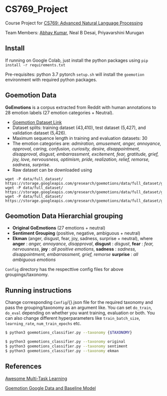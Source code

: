# CS769_Project
Course Project for [CS769: Advanced Natural Language Processing](https://junjiehu.github.io/cs769-spring22/)

Team Members: [Abhay Kumar](https://abhayk1201.github.io/), Neal B Desai, Priyavarshini Murugan

## Install
If running on Google Colab, just install the python packages using
`pip install -r requirements.txt`

Pre-requisites: 
python 3.7
pytorch
`setup.sh` will install the `goemotion` environment with required python packages.



## Goemotion Data
**GoEmotions** is a corpus extracted from Reddit with human annotations to 28 emotion labels (27 emotion categories + Neutral). 
* [Goemotion Dataset Link](https://github.com/google-research/google-research/tree/master/goemotions/data)
* Dataset splits: training dataset (43,410), test dataset (5,427), and validation dataset (5,426).
* Maximum sequence length in training and evaluation datasets: 30
* The emotion categories are: _admiration, amusement, anger, annoyance, approval,
caring, confusion, curiosity, desire, disappointment, disapproval, disgust,
embarrassment, excitement, fear, gratitude, grief, joy, love, nervousness,
optimism, pride, realization, relief, remorse, sadness, surprise_.
* Raw dataset can be downloaded using
```
wget -P data/full_dataset/ https://storage.googleapis.com/gresearch/goemotions/data/full_dataset/goemotions_1.csv
wget -P data/full_dataset/ https://storage.googleapis.com/gresearch/goemotions/data/full_dataset/goemotions_2.csv
wget -P data/full_dataset/ https://storage.googleapis.com/gresearch/goemotions/data/full_dataset/goemotions_3.csv
```

## Geomotion Data Hierarchial grouping
 * **Original GoEmotions** (27 emotions + neutral)
 * **Sentiment Grouping** (positive, negative, ambiguous + neutral)
 * **Ekman** (anger, disgust, fear, joy, sadness, surprise + neutral), where
 **anger** : *anger, annoyance, disapproval*, 
 **disgust** : *disgust*,
 **fear** : *fear, nervousness*, 
 **joy** : *all positive emotions*, 
 **sadness** : *sadness, disappointment, embarrassment, grief, remorse* 
 **surprise** : *all ambiguous emotions*

`Config` directory has the respecttive config files for above groupings/taxonomy.

## Running instructions
Change corresponding `Config`/{}.json file for the required taxonomy and pass the grouping/taxonomy as an argument like.
You can set `do_train`, `do_eval` depending on whether you want training, evaluation or both. You can also change different hyperparameters like `train_batch_size`, `learning_rate`, `num_train_epochs` etc.

```bash
$ python3 goemotions_classifier.py --taxonomy {$TAXONOMY}

$ python3 goemotions_classifier.py --taxonomy original
$ python3 goemotions_classifier.py --taxonomy sentiment
$ python3 goemotions_classifier.py --taxonomy ekman
```


## References
[Awesome Multi-Task Learning](https://github.com/Manchery/awesome-multi-task-learning)

[Goemotion Google Data and Baseline Model](https://github.com/google-research/google-research/tree/master/goemotions)

